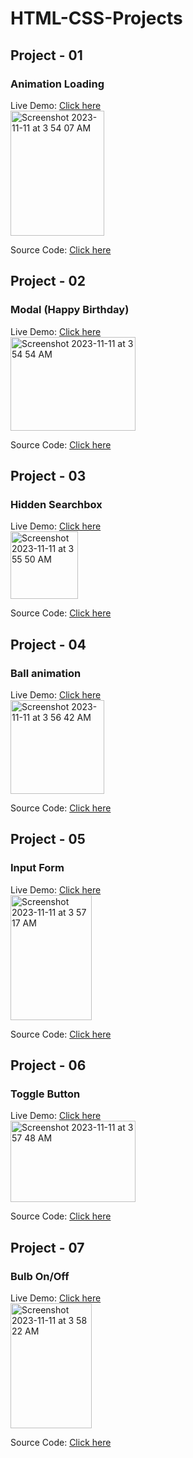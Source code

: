 # HTML-CSS-Projects
## Project - 01
### Animation Loading
Live Demo: [Click here](https://frontend-projects-html-css-01.netlify.app)  <br>
<img width="150" height='200' alt="Screenshot 2023-11-11 at 3 54 07 AM" src="https://github.com/nareshkumar29/HTML-CSS-Projects/assets/121565671/36187de0-e446-4e60-9e51-85993c766477">

Source Code: [Click here](https://github.com/nareshkumar29/HTML-CSS-Projects/tree/main/Project%20-%201%20Animation%20Loading)


## Project - 02
### Modal (Happy Birthday)
Live Demo: [Click here](https://frontend-projects-html-css-02.netlify.app)  <br>
<img width="200" height='150' alt="Screenshot 2023-11-11 at 3 54 54 AM" src="https://github.com/nareshkumar29/HTML-CSS-Projects/assets/121565671/66d71610-a53e-4f09-99eb-5fe04f3123db">

Source Code: [Click here](https://github.com/nareshkumar29/HTML-CSS-Projects/tree/main/Project%20-%202%20%20Modal%20(%20Happy%20Birthday%20))


## Project - 03
### Hidden Searchbox
Live Demo: [Click here](https://frontend-projects-html-css-03.netlify.app)  <br>
<img width="108" alt="Screenshot 2023-11-11 at 3 55 50 AM" src="https://github.com/nareshkumar29/HTML-CSS-Projects/assets/121565671/7c6d7d3d-91a3-4f08-bd05-911970c766b9">

Source Code: [Click here](https://github.com/nareshkumar29/HTML-CSS-Projects/tree/main/Project%20-%203%20%20Hidden%20Searchbox)


## Project - 04
### Ball animation
Live Demo: [Click here](https://frontend-projects-html-css-04.netlify.app)  <br>
<img width="150" height='150' alt="Screenshot 2023-11-11 at 3 56 42 AM" src="https://github.com/nareshkumar29/HTML-CSS-Projects/assets/121565671/7571e39c-97db-424d-bcc7-2d319da0e0ef">

Source Code: [Click here](https://github.com/nareshkumar29/HTML-CSS-Projects/tree/main/Project%20-%204%20%20Simple%20Ball%20Animation)


## Project - 05
### Input Form
Live Demo: [Click here](https://frontend-projects-html-css-05.netlify.app)  <br>
<img width="130" height='200' alt="Screenshot 2023-11-11 at 3 57 17 AM" src="https://github.com/nareshkumar29/HTML-CSS-Projects/assets/121565671/d640c059-9a52-4d17-9b2f-4d4434c17658">

Source Code: [Click here](https://github.com/nareshkumar29/HTML-CSS-Projects/tree/main/Project%20-%205%20Input%20Form)

## Project - 06
### Toggle Button
Live Demo: [Click here](https://frontend-projects-html-css-06.netlify.app)  <br>
<img width="200" height='130' alt="Screenshot 2023-11-11 at 3 57 48 AM" src="https://github.com/nareshkumar29/HTML-CSS-Projects/assets/121565671/52bceb1c-b1d9-44ea-8032-107815dac613">

Source Code: [Click here](https://github.com/nareshkumar29/HTML-CSS-Projects/tree/main/Project%20-%206%20Toggle%20Button)


## Project - 07
### Bulb On/Off
Live Demo: [Click here](https://frontend-projects-html-css-07.netlify.app)  <br>
<img width="130" height='200' alt="Screenshot 2023-11-11 at 3 58 22 AM" src="https://github.com/nareshkumar29/HTML-CSS-Projects/assets/121565671/b2124f2a-50ca-429b-9e75-712142301fd3">

Source Code: [Click here](https://github.com/nareshkumar29/HTML-CSS-Projects/tree/main/Project%20-%207%20Bulb%20on:off)
